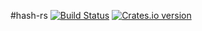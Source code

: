 #hash-rs
[![Build Status][ci-img]][ci]
[![Crates.io version][crate-img]][crate]

[ci-img]:    https://travis-ci.org/asukharev/hash-rs.svg?branch=master
[ci]:        https://travis-ci.org/asukharev/hash-rs
[crate-img]: http://img.shields.io/crates/v/hash-rs.svg
[crate]:     https://crates.io/crates/hash-rs
